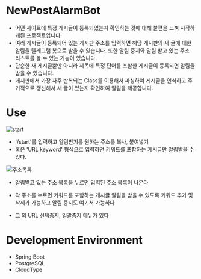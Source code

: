 # NewPostAlarmBot

- 어떤 사이트에 특정 게시글이 등록되었는지 확인하는 것에 대해 불편을 느껴 시작하게된 프로젝트입니다.
- 여러 게시글이 등록되어 있는 게시판 주소를 입력하면 해당 게시판의 새 글에 대한 알림을 텔레그램 봇으로 받을 수 있습니다. 또한 알림 중지와 알림 받고 있는 주소 리스트를 볼 수 있는 기능이 있습니다.
- 단순한 새 게시글뿐만 아니라 제목에 특정 단어를 포함한 게시글이 등록되면 알림을 받을 수 있습니다.
- 게시판에서 가장 자주 반복되는 Class를 이용해서 파싱하여 게시글을 인식하고 주기적으로 갱신해서 새 글이 있는지 확인하여 알림을 제공합니다.

# Use
![start](https://github.com/IhnoH/NewPostAlarmBot/assets/26521439/10890fe3-ff7b-4571-bff2-355d8fe60930)
- '/start'를 입력하고 알림받기를 원하는 주소를 복사, 붙여넣기
- 혹은 'URL keyword' 형식으로 입력하면 키워드를 포함하는 게시글만 알림받을 수 있다.

![주소목록](https://github.com/IhnoH/NewPostAlarmBot/assets/26521439/fc263639-28c4-4e88-bc39-39aca237289b)
- 알림받고 있는 주소 목록을 누르면 입력된 주소 목록이 나온다
- 각 주소를 누르면 키워드를 포함하는 게시글 알림을 받을 수 있도록 키워드 추가 및 삭제가 가능하고 알림 중지도 여기서 가능하다

- 그 외 URL 선택중지, 일괄중지 메뉴가 있다

# Development Environment
- Spring Boot
- PostgreSQL
- CloudType
